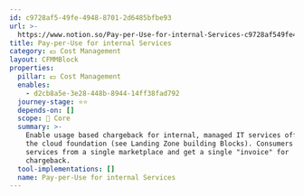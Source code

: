 ```yaml
---
id: c9728af5-49fe-4948-8701-2d6485bfbe93
url: >-
  https://www.notion.so/Pay-per-Use-for-internal-Services-c9728af549fe494887012d6485bfbe93
title: Pay-per-Use for internal Services
category: 💵 Cost Management
layout: CFMMBlock
properties:
  pillar: 💵 Cost Management
  enables:
    - d2cb8a5e-3e28-448b-8944-14ff38fad792
  journey-stage: ⭐️⭐️
  depends-on: []
  scope: 🏢 Core
  summary: >-
    Enable usage based chargeback for internal, managed IT services offered via
    the cloud foundation (see Landing Zone building Blocks). Consumers can book
    services from a single marketplace and get a single "invoice" for
    chargeback. 
  tool-implementations: []
  name: Pay-per-Use for internal Services
---
```


